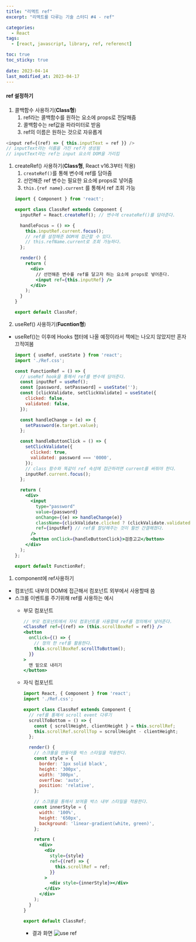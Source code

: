 ```yaml
---
title: "리액트 ref"
excerpt: "리액트를 다루는 기술 스터디 #4 - ref"

categories:
  - React
tags:
  - [react, javascript, library, ref, referenct]

toc: true
toc_sticky: true
 
date: 2023-04-14
last_modified_at: 2023-04-17
---
```


#### ref 설정하기
1. 콜백함수 사용하기(**Class형**)
    1. ref라는 콜백함수를 원하는 요소에 props로 전달해줌    
    2. 콜백함수는 ref값을 파라미터로 받음    
    3. ref의 이름은 원하는 것으로 자유롭게    
  ```js
  <input ref={(ref) => { this.inputText = ref }} />
  // inputText라는 이름을 가진 ref가 생성됨
  // inputText라는 ref는 input 요소의 DOM을 가리킴    
  ```
    

1. createRef() 사용하기(**Class형**, React v16.3부터 적용)
    1. `createRef()`를 통해 변수에 ref를 담아줌
    1. 선언해준 ref 변수는 필요한 요소에 props로 넣어줌
    1. `this.{ref name}.current` 를 통해서 ref 조회 가능
    ```jsx
    import { Component } from 'react';

    export class ClassRef extends Component {
      inputRef = React.createRef(); // 변수에 createRef()를 담아준다.

      handleFocus = () => {
        this.inputRef.current.focus();
        // ref를 설정해준 DOM에 접근할 수 있다.
        // this.refName.current로 조회 가능하다.
      };

      render() {
        return (
          <div>
            // 선언해준 변수를 ref를 달고자 하는 요소에 props로 넣어준다.
            <input ref={this.inputRef} /> 
          </div>
        );
      }
    }

    export default ClassRef;
    ```
1. useRef() 사용하기(**Fucntion형**)
  - useRef()는 이후에 Hooks 챕터에 나올 예정이라서 책에는 나오지 않았지만 혼자 끄적여봄
    ```jsx
    import { useRef, useState } from 'react';
    import './Ref.css';

    const FunctionRef = () => {
      // useRef hook을 통해서 ref를 변수에 담아준다.
      const inputRef = useRef();
      const [password, setPassword] = useState('');
      const [clickValidate, setClickValidate] = useState({
        clicked: false,
        validated: false,
      });

      const handleChange = (e) => {
        setPassword(e.target.value);
      };

      const handleButtonClick = () => {
        setClickValidate({
          clicked: true,
          validated: password === '0000',
        });
        // class 함수와 똑같이 ref 속성에 접근하려면 current를 써줘야 한다.
        inputRef.current.focus();
      };

      return (
        <div>
          <input
            type="password"
            value={password}
            onChange={(e) => handleChange(e)}
            className={clickValidate.clicked ? (clickValidate.validated ? 'success' : 'failure') : ''}
            ref={inputRef} // ref를 할당해주는 것이 훨씬 간결해졌다. 
          />
          <button onClick={handleButtonClick}>검증고고</button>
        </div>
      );
    };

    export default FunctionRef;
    ```
  

1. component에 ref사용하기
  - 컴포넌트 내부의 DOM에 접근해서 컴포넌트 외부에서 사용할때 씀
  - 스크롤 이벤트를 주기위해 ref를 사용하는 예시
    - 부모 컴포넌트
      ```jsx
      // 부모 컴포넌트에서 자식 컴포넌트를 사용할때 ref를 정의해서 넣어준다.
      <ClassRef ref={(ref) => (this.scrollBoxRef = ref)} />
      <button
        onClick={() => {
          // 정의 한 ref를 활용한다.
          this.scrollBoxRef.scrollToBottom();
        }}
      >
        맨 밑으로 내리기
      </button>
      ```

    - 자식 컴포넌트
      ```jsx
      import React, { Component } from 'react';
      import './Ref.css';

      export class ClassRef extends Component {
        // ref를 통해서 scroll event 다루기
        scrollToBottom = () => {
          const { scrollHeight, clientHeight } = this.scrollRef;
          this.scrollRef.scrollTop = scrollHeight - clientHeight;
        };

        render() {
          // 스크롤을 만들어줄 박스 스타일을 적용한다.
          const style = {
            border: '1px solid black',
            height: '300px',
            width: '300px',
            overflow: 'auto',
            position: 'relative',
          };

          // 스크롤을 통해서 보여줄 박스 내부 스타일을 적용한다.
          const innerStyle = {
            width: '100%',
            height: '650px',
            background: 'linear-gradient(white, green)',
          };

          return (
            <div>
              <div
                style={style}
                ref={(ref) => {
                  this.scrollRef = ref;
                }}
              >
                <div style={innerStyle}></div>
              </div>
            </div>
          );
        }
      }

      export default ClassRef;
      ```
      - 결과 화면
        ![use ref](https://user-images.githubusercontent.com/65106740/235303408-04cdb406-825b-4809-9c2d-75f8f7489ddb.gif)